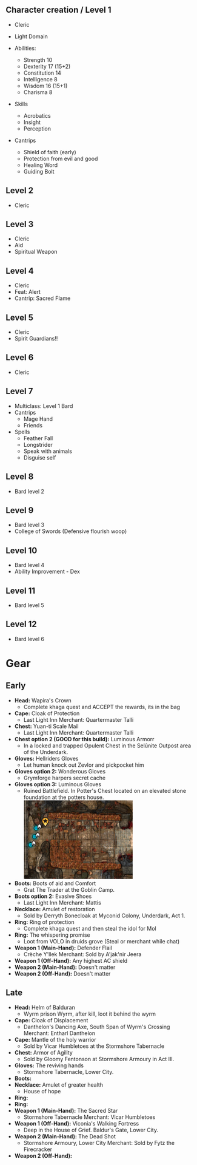 ﻿## Character creation / Level 1

- Cleric
- Light Domain

- Abilities:
    - Strength 10
    - Dexterity 17 (15+2)
    - Constitution 14
    - Intelligence 8
    - Wisdom 16 (15+1)
    - Charisma 8

- Skills
    - Acrobatics
    - Insight
    - Perception

- Cantrips
    - Shield of faith (early)
    - Protection from evil and good
    - Healing Word
    - Guiding Bolt

## Level 2

- Cleric

## Level 3

- Cleric
- Aid
- Spiritual Weapon

## Level 4

- Cleric
- Feat: Alert
- Cantrip: Sacred Flame

## Level 5

- Cleric
- Spirit Guardians!!

## Level 6

- Cleric

## Level 7

- Multiclass: Level 1 Bard
- Cantrips
    - Mage Hand
    - Friends
- Spells
    - Feather Fall
    - Longstrider
    - Speak with animals
    - Disguise self

## Level 8

- Bard level 2

## Level 9

- Bard level 3
- College of Swords (Defensive flourish woop)

## Level 10

- Bard level 4
- Ability Improvement - Dex

## Level 11

- Bard level 5

## Level 12

- Bard level 6

# Gear

## Early

- **Head:** Wapira's Crown
    - Complete khaga quest and ACCEPT the rewards, its in the bag
- **Cape:** Cloak of Protection
    - Last Light Inn Merchant: Quartermaster Talli
- **Chest:** Yuan-ti Scale Mail
    - Last Light Inn Merchant: Quartermaster Talli
- **Chest option 2 (GOOD for this build):** Luminous Armorr
    -  In a locked and trapped Opulent Chest in the Selûnite Outpost area of the Underdark.
- **Gloves:** Hellriders Gloves
    - Let human knock out Zevlor and pickpocket him
- **Gloves option 2:** Wonderous Gloves
    - Grymforge harpers secret cache
- **Gloves option 3:** Luminous Gloves
    - Ruined Battlefield. In Potter's Chest located on an elevated stone foundation at the potters house.  
      ![Alt text](Luminous%20Gloves.webp)
- **Boots:** Boots of aid and Comfort
    - Grat The Trader at the Goblin Camp.
- **Boots option 2:** Evasive Shoes
    - Last Light Inn Merchant: Mattis
- **Necklace:** Amulet of restoration
    - Sold by Derryth Bonecloak at Myconid Colony, Underdark, Act 1.
- **Ring:** Ring of protection
    - Complete khaga quest and then steal the idol for Mol
- **Ring:** The whispering promise
    - Loot from VOLO in druids grove (Steal or merchant while chat)
- **Weapon 1 (Main-Hand):** Defender Flail
    - Crèche Y'llek Merchant: Sold by A'jak'nir Jeera
- **Weapon 1 (Off-Hand):** Any highest AC shield
- **Weapon 2 (Main-Hand):** Doesn't matter
- **Weapon 2 (Off-Hand):** Doesn't matter

## Late

- **Head:** Helm of Balduran
    - Wyrm prison Wyrm, after kill, loot it behind the wyrm
- **Cape:** Cloak of Displacement
    - Danthelon's Dancing Axe, South Span of Wyrm's Crossing Merchant: Entharl Danthelon
- **Cape:** Mantle of the holy warrior
    - Sold by Vicar Humbletoes at the Stormshore Tabernacle
- **Chest:** Armor of Agility
    - Sold by Gloomy Fentonson at Stormshore Armoury in Act III.
- **Gloves:** The reviving hands
    - Stormshore Tabernacle, Lower City.
- **Boots:**
- **Necklace:** Amulet of greater health
    - House of hope
- **Ring:**
- **Ring:**
- **Weapon 1 (Main-Hand):** The Sacred Star
    - Stormshore Tabernacle Merchant: Vicar Humbletoes
- **Weapon 1 (Off-Hand):** Viconia's Walking Fortress
    - Deep in the House of Grief. Baldur's Gate, Lower City.
- **Weapon 2 (Main-Hand):** The Dead Shot
    - Stormshore Armoury, Lower City Merchant: Sold by Fytz the Firecracker
- **Weapon 2 (Off-Hand):**